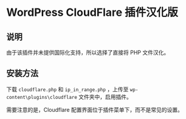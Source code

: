 WordPress CloudFlare 插件汉化版
==========

## 说明

由于该插件并未提供国际化支持，所以选择了直接将 PHP 文件汉化。

## 安装方法

下载 `cloudflare.php` 和 `ip_in_range.php` ，上传至 `wp-content\plugins\cloudflare` 文件夹中，启用插件。

需要注意的是，Cloudflare 配置界面位于插件菜单下，而不是常见的设置。